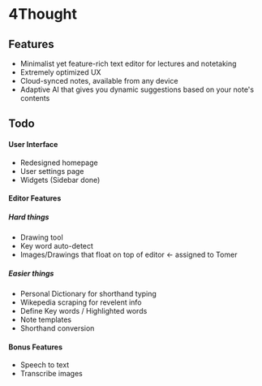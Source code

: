 # 4Thought

## Features

-   Minimalist yet feature-rich text editor for lectures and notetaking
-   Extremely optimized UX
-   Cloud-synced notes, available from any device
-   Adaptive AI that gives you dynamic suggestions based on your note's contents

## Todo

#### User Interface

-   Redesigned homepage
-   User settings page
-   Widgets (Sidebar done)

#### Editor Features

##### Hard things
-   Drawing tool
-   Key word auto-detect
-   Images/Drawings that float on top of editor <- assigned to Tomer

##### Easier things

-   Personal Dictionary for shorthand typing
-   Wikepedia scraping for revelent info
-   Define Key words / Highlighted words
-   Note templates
-   Shorthand conversion

#### Bonus Features

-   Speech to text
-   Transcribe images
